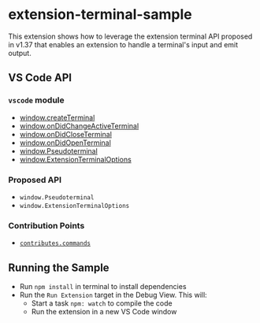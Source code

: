 # extension-terminal-sample

This extension shows how to leverage the extension terminal API proposed in v1.37 that enables an extension to handle a terminal's input and emit output.

## VS Code API

### `vscode` module

- [window.createTerminal](https://code.visualstudio.com/api/references/vscode-api#window.createTerminal)
- [window.onDidChangeActiveTerminal](https://code.visualstudio.com/api/references/vscode-api#window.onDidChangeActiveTerminal)
- [window.onDidCloseTerminal](https://code.visualstudio.com/api/references/vscode-api#window.onDidCloseTerminal)
- [window.onDidOpenTerminal](https://code.visualstudio.com/api/references/vscode-api#window.onDidOpenTerminal)
- [window.Pseudoterminal](https://code.visualstudio.com/api/references/vscode-api#window.Pseudoterminal)
- [window.ExtensionTerminalOptions](https://code.visualstudio.com/api/references/vscode-api#window.ExtensionTerminalOptions) 

### Proposed API

- `window.Pseudoterminal`
- `window.ExtensionTerminalOptions`

### Contribution Points

- [`contributes.commands`](https://code.visualstudio.com/api/references/contribution-points#contributes.commands)

## Running the Sample

- Run `npm install` in terminal to install dependencies
- Run the `Run Extension` target in the Debug View. This will:
	- Start a task `npm: watch` to compile the code
	- Run the extension in a new VS Code window
